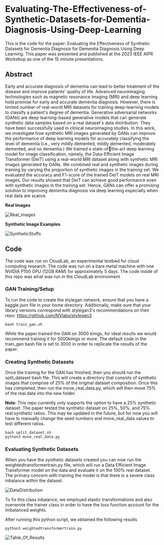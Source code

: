 # Evaluating-The-Effectiveness-of-Synthetic-Datasets-for-Dementia-Diagnosis-Using-Deep-Learning

This is the code for the paper: Evaluating the Effectiveness of Synthetic Datasets for Dementia Diagnosis for Dementia Diagnosis Using Deep Learning. This paper was presented and published at the 2023 IEEE AIPR Workshop as one of the 15 minute presentations.

## Abstract
Early and accurate diagnosis of dementia can lead to better treatment of the disease and improve patients' quality of 
life. Advanced neuroimaging technologies such as magnetic resonance imaging (MRI) and deep learning hold promise for early and accurate dementia diagnosis. However, there is limited number of real-world MRI datasets for training deep-learning 
models to classify a patient's degree of dementia. Generative adversarial networks (GANs) are deep learning-based generative models that can generate synthetic data samples based on a real dataset's data distribution. They have been successfully used in clinical neuroimaging studies. In this work, we investigate how synthetic MRI images generated by GANs can improve the performance of deep learning models for accurately classifying the level of dementia (i.e., very mildly demented, mildly demented, moderately demented, and no dementia.) We trained a state-ofthe-art deep learning model for image classification, namely, the Data-Efficient Image Transformer (DeiT) using a real-world MRI dataset along with synthetic MRI images generated by GANs. We combined real and synthetic images during training by varying the proportion of synthetic images in the training set. We evaluated the accuracy and F1-score of the trained DeiT models on real MRI 
images. Our results showed that DeiT can achieve good performance even with synthetic images in the training set. Hence, GANs can offer a promising solution to improving dementia diagnosis via deep learning especially when real data are scarce.

__Real Images__

![Real_images](https://github.com/AndrewRomitti/Evaluating-The-Effectiveness-of-Synthetic-Datasets-for-Dementia-Diagnosis-Using-Deep-Learning/assets/132237865/0a6b03f2-b6c6-449b-9287-086456a678df)

__Synthetic Image Examples__

![SyntheticStuffs](https://github.com/AndrewRomitti/Evaluating-The-Effectiveness-of-Synthetic-Datasets-for-Dementia-Diagnosis-Using-Deep-Learning/assets/132237865/9343b0db-f364-4638-8a97-dc1b22585c3c)

## Code
The code was run on CloudLab, an experimental testbed for cloud computing research. The code was run on a bare metal machine with one NVIDIA P100 GPU (12GB RAM) for approximately 5 days. The code inside of this repo was what was run in the CloudLab environment 


### GAN Training/Setup
To run the code to create the stylegan network, ensure that you have a kaggle.json file in your home directory. Additionally, make sure that your library versions correspond with stylegan3's recommendations on their repo: https://github.com/NVlabs/stylegan3

```
bash train_gan.sh
```
While the paper trained the GAN on 3000 kimgs, for ideal results we would recommend training it for 5000kimgs or more. The default code in the train_gan bash file is set to 3000 in order to replicate the results of the paper.

### Creating Synthetic Datasets

Once the training for the GAN has finished, then you should run the split_dataset bash file. This will create a directory that consists of synthetic images that comprise of 25% of the original dataset composition. Once this has completed, then run the move_real_data.py, which will then move 75% of the real data into the new folder.

__Note__: This repo currently only supports the option to have a 25% synthetic dataset. The paper tested the synthetic dataset on 25%, 50%, and 75% real:synthetic ratios. This may be updated in the future, but for now you will have to manually change the seed numbers and move_real_data values to test different ratios.

```
bash split_dataset.sh
python3 move_real_data.py
```

### Evaluating Synthetic Datasets

When you have the synthetic datasets created you can now run the weightedtransformertrain.py file, which will run a Data Efficient Image Transformer model on the data and evaluate it on the 100% real dataset. The primary concern with training the model is that there is a severe class inbalance within the dataset.


![DataDistribution](https://github.com/AndrewRomitti/Evaluating-The-Effectiveness-of-Synthetic-Datasets-for-Dementia-Diagnosis-Using-Deep-Learning/assets/132237865/6bd915d2-6dad-461f-971d-448c8f1cbbe7)

To fix this class inbalance, we employed elastic transformations and also overwrote the trainer class in order to have the loss function account for the imbalanced weights.

After running this python script, we obtained the following results
```
python3 weightedtransformertrain.py
```
![Table_Of_Results](https://github.com/AndrewRomitti/Evaluating-The-Effectiveness-of-Synthetic-Datasets-for-Dementia-Diagnosis-Using-Deep-Learning/assets/132237865/7b439418-f0f4-41f0-ad82-00f428773f7e)

